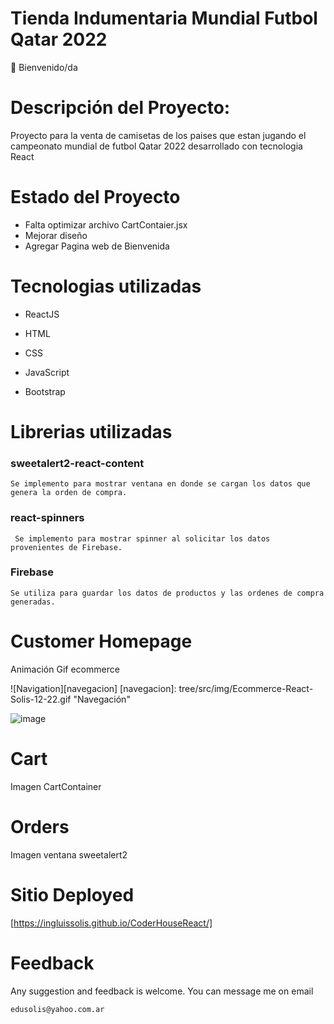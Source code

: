 # Tienda Indumentaria Mundial Futbol Qatar 2022

👋 Bienvenido/da

# Descripción del Proyecto:

Proyecto para la venta de camisetas de los paises que estan jugando el campeonato mundial de futbol Qatar 2022 desarrollado con tecnologia React

# Estado del Proyecto

- Falta optimizar archivo CartContaier.jsx
- Mejorar diseño
- Agregar Pagina web de Bienvenida

# Tecnologias utilizadas

- ReactJS

- HTML

- CSS

- JavaScript

- Bootstrap

# Librerias utilizadas

### sweetalert2-react-content
    Se implemento para mostrar ventana en donde se cargan los datos que genera la orden de compra.

### react-spinners
     Se implemento para mostrar spinner al solicitar los datos provenientes de Firebase.

### Firebase
    Se utiliza para guardar los datos de productos y las ordenes de compra generadas.
# Customer Homepage

Animación Gif ecommerce

![Navigation][navegacion]
[navegacion]: tree/src/img/Ecommerce-React-Solis-12-22.gif "Navegación"

![image](https://github.com/IngLuissolis/CoderHouseReact/tree/main/src/img/Ecommerce-React-Solis-12-22.gif)

# Cart

Imagen CartContainer

# Orders

Imagen ventana sweetalert2

# Sitio Deployed

[https://ingluissolis.github.io/CoderHouseReact/]

# Feedback

Any suggestion and feedback is welcome. You can message me on email

`edusolis@yahoo.com.ar`

